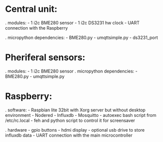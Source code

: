# Central unit:
  . modules:
      - 1 i2c BME280 sensor
      - 1 i2c DS3231 hw clock
      - UART connection with the Raspberry
      
  . micropython dependencies: 
      - BME280.py
      - umqttsimple.py
      - ds3231_port
      
# Pheriferal sensors:
   . modules:
      - 1 i2c BME280 sensor
   . micropython dependencies: 
      - BME280.py
      - umqttsimple.py
      
# Raspberry:
   . software:
      - Raspbian lite 32bit with Xorg server but without desktop environment
      - Nodered
      - Influxdb
      - Mosquitto
      - autoexec bash script from /etc/rc.local
      - feh and python script to control it for screensaver
      
   . hardware
      - gpio buttons
      - hdmi display
      - optional usb drive to store influxdb data
      - UART connection with the main microcontroller
